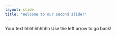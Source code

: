 ```yaml
---
layout: slide
title: "Welcome to our second slide!"
---
```

Your text hhhhhhhhhh
Use the left arrow to go back!
